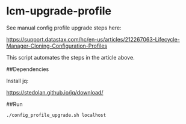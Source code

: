 # lcm-upgrade-profile

See manual config profile upgrade steps here:

https://support.datastax.com/hc/en-us/articles/212267063-Lifecycle-Manager-Cloning-Configuration-Profiles

This script automates the steps in the article above.

##Dependencies

Install jq:

https://stedolan.github.io/jq/download/

##Run

    ./config_profile_upgrade.sh localhost
